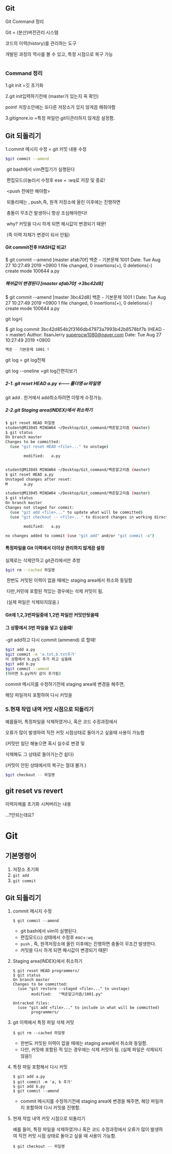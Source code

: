## Git

Git Command 정리 

Git = (분산)버전관리 시스템

코드의 이력(history)를 관리하는 도구

개발된 과정의 역사를 볼 수 있고, 특정 시점으로 복구 가능

```

```

### Command 정리

 1.git init =깃 초기화

2.git init입력하기전에 (master가 있는지 꼭 확인)

point! 저장소안에는 또다른 저장소가 있지 않게끔 해줘야함

3.gitignore.io =특정 파일만 git이관리하지 않게끔 설정함.



## Git 되돌리기

1.commit 메시지 수정 = git 커밋 내용 수정

```bash
$git commit --amend 
```

​	git bash에서 vim편집기가 실행된다

​	편집모드(i)눌러서 수정후 ese + :wq로 저장 및 종료!

​	<push 전에만 해야함>

​	되돌리때는 , push,즉, 원격 저장소에 올린 이후에는 진행하면 

​	충돌이 무조건 발생하니 항상 조심해야한다!

​	why? 커밋을 다시 하게 되면 해시값이 변경되기 때문!

​	(즉 이력 자체가 변경이 되서 안됨)



#### Git commit전후 HASH값 비교!

$ git commit --amend
[master afab70f] 백준 - 기본문제 1001
 Date: Tue Aug 27 10:27:49 2019 +0900
 1 file changed, 0 insertions(+), 0 deletions(-)
 create mode 100644 a.py

##### 해쉬값이 변경된다 [master afab70f ->3bc42d8]

$ git commit --amend
[master 3bc42d8] 백준 - 기본문제 1001 !
 Date: Tue Aug 27 10:27:49 2019 +0900
 1 file changed, 0 insertions(+), 0 deletions(-)
 create mode 100644 a.py



git log시

$ git log
commit 3bc42d854b2f3166db47973a7993b42b8578bf7b (HEAD -> master)
Author: IlsanJerry <superpcw1080@naver.com>
Date:   Tue Aug 27 10:27:49 2019 +0900

```bash
백준 - 기본문제 1001 !
```

git log = git log전체 

git log --oneline =git log간편히보기

##### 2-1. git reset HEAD a.py <---폴더명 or파일명

git add . 한거에서 add취소하려면 이렇게 수정가능.

##### 2-2.git Staging area(INDEX)에서 취소하기

```bash
$ git reset HEAD 파일명
student@M13045 MINGW64 ~/Desktop/Git_command/백준알고리즘 (master)
$ git status
On branch master
Changes to be committed:
  (use "git reset HEAD <file>..." to unstage)

        modified:   a.py


student@M13045 MINGW64 ~/Desktop/Git_command/백준알고리즘 (master)
$ git reset HEAD a.py
Unstaged changes after reset:
M       a.py

student@M13045 MINGW64 ~/Desktop/Git_command/백준알고리즘 (master)
$ git status
On branch master
Changes not staged for commit:
  (use "git add <file>..." to update what will be committed)
  (use "git checkout -- <file>..." to discard changes in working directory)

        modified:   a.py

no changes added to commit (use "git add" and/or "git commit -a")


```

#### 	특정파일을 Git 이력에서 더이상 관리하지 않게끔 설정

실제로는 삭제안하고 git관리에서만 추방

```bash
$git rm --cached 파일명
```

​	한번도 커밋된 이력이 없을 때에는 staging area에서 취소와 동일함

​	다만,커민에 포함된 적있는 경우에는 삭제 커밋이 됨.

​	(실제 파일은 삭제되지않음.)



#### Git에 1,2,3번파일중에 1,2번 파일만 커밋만됫을때

#### 그 상황에서 3번 파일을 넣고 싶을떄!

-git add하고 다시 commit (ammend) 로 할때!

```bash
$git add a.py 
$git commit -m 'a.txt,b.txt추가'
이 상황에서 b.py도 추가 하고 싶을떄
$git add b.py
$git commit --amend
(이러면 b.py까지 같이 추가됨)
```

commit 메시지를 수정하기전에 staging area에 변경을 해주면,

해당 파일까지 포함하여 다시 커밋을 



### 5.현재 작업 내역 커밋 시점으로 되돌리기

예를들어, 특정파일을 삭제하였거나, 혹은 코드 수정과정에서

오류가 많이 발생하여 직전 커밋 시점상태로 돌아가고 싶을때 사용이 가능함

(커밋만 일단 해놓으면 혹시 실수로 변경 및

삭제해도 그 상태로 돌아가는건 쉽다)

(커밋이 안된 상태에서의 복구는 절대 불가.)

```bash
$git checkout -- 파일명
```



## git reset vs revert

이력자체를 초기화 시켜버리는 내용

...?안되는데요?



# Git

## 기본명령어

1. 저장소 초기화
2. `git add`
3. `git commit`

## Git 되돌리기

1. commit 메시지 수정

   ```
   $ git commit --amend
   ```

   - git bash에서 vim이 실행된다.
   - 편집모드(`i`) 상태에서 수정후 esc+`:wq`
   - `push` , 즉, 원격저장소에 올린 이후에는 진행하면 충돌이 무조건 발생한다.
   - 커밋을 다시 하게 되면 해시값이 변경되기 때문!

2. Staging area(INDEX)에서 취소하기

   ```
   $ git reset HEAD programmers/
   $ git status
   On branch master
   Changes to be committed:
     (use "git restore --staged <file>..." to unstage)
           modified:   "백준알고리즘/1001.py"
   
   Untracked files:
     (use "git add <file>..." to include in what will be committed)
           programmers/
   ```

3. git 이력에서 특정 파일 삭제 커밋

   ```
   $ git rm --cached 파일명
   ```

   - 한번도 커밋된 이력이 없을 때에는 staging area에서 취소와 동일함.
   - 다만, 커밋에 포함된 적 있는 경우에는 삭제 커밋이 됨. (실제 파일은 삭제되지 않음!)

4. 특정 파일 포함해서 다시 커밋

   ```
   $ git add a.py
   $ git commit -m 'a, b 추가'
   $ git add b.py
   $ git commit --amend
   ```

   - commit 메시지를 수정하기전에 staging area에 변경을 해주면, 해당 파일까지 포함하여 다시 커밋을 진행함.

5. 현재 작업 내역 커밋 시점으로 되돌리기

   예를 들어, 특정 파일을 삭제하였거나 혹은 코드 수정과정에서 오류가 많이 발생하여 직전 커밋 시점 상태로 돌아고 싶을 때 사용이 가능함.

   ```
   $ git checkout -- 파일명
   ```






  